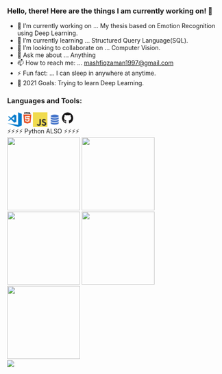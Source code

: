 ### Hello, there! Here are the things I am currently working on! 👋

- 🔭 I’m currently working on ... My thesis based on Emotion Recognition using Deep Learning.
- 🌱 I’m currently learning ... Structured Query Language(SQL). 
- 👯 I’m looking to collaborate on ... Computer Vision.
- 💬 Ask me about ... Anything
- 📫 How to reach me: ... mashfiqzaman1997@gmail.com
- ⚡ Fun fact: ... I can sleep in anywhere at anytime.
- 🥅 2021 Goals: Trying to learn Deep Learning.


### Languages and Tools:

<img align="left" alt="Visual Studio Code" width="34px" src="https://raw.githubusercontent.com/github/explore/80688e429a7d4ef2fca1e82350fe8e3517d3494d/topics/visual-studio-code/visual-studio-code.png" />

<img align="left" alt="HTML5" width="26px" src="https://raw.githubusercontent.com/github/explore/80688e429a7d4ef2fca1e82350fe8e3517d3494d/topics/html/html.png" />

<img align="left" alt="JavaScript" width="34px" src="https://raw.githubusercontent.com/github/explore/80688e429a7d4ef2fca1e82350fe8e3517d3494d/topics/javascript/javascript.png" />
<img align="left" alt="SQL" width="34px" src="https://raw.githubusercontent.com/github/explore/80688e429a7d4ef2fca1e82350fe8e3517d3494d/topics/sql/sql.png" />

<img align="left" alt="GitHub" width="26px" src="https://raw.githubusercontent.com/github/explore/78df643247d429f6cc873026c0622819ad797942/topics/github/github.png" />
<br />
<br />
⚡⚡⚡⚡ Python ALSO ⚡⚡⚡⚡

<br />
<img  width="170" height="170" src="https://arasatasaygin.github.io/openlogos/logos/clique.jpg" width="170" height="170">
<img  width="170" height="170" src="https://arasatasaygin.github.io/openlogos/logos/steps.jpg" width="170" height="170">
<img src="https://arasatasaygin.github.io/openlogos/logos/morning.jpg" width="170" height="170">

<img  src="https://arasatasaygin.github.io/openlogos/logos/gate-keeper.jpg" width="170" height="170">
<img  src="https://arasatasaygin.github.io/openlogos/logos/quick-fingers.jpg" width="170" height="170">

<br />



<img src="https://github-readme-stats.vercel.app/api?username=Mashfiq97&show_icons=true&theme=radical">



